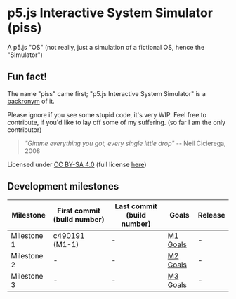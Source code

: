 # p5.js Interactive System Simulator (piss)
A p5.js "OS" (not really, just a simulation of a fictional OS, hence the "Simulator")

## Fun fact!
The name "piss" came first; "p5.js Interactive System Simulator" is a [backronym](https://en.wikipedia.org/wiki/Backronym) of it.

Please ignore if you see some stupid code, it's very WIP.
Feel free to contribute, if you'd like to lay off some of my suffering. (so far I am the only contributor)
> *"Gimme everything you got, every single little drop"*
> -- Neil Cicierega, 2008

Licensed under [CC BY-SA 4.0](https://creativecommons.org/licenses/by-sa/4.0/) (full license [here](LICENSE))

## Development milestones
| Milestone   | First commit (build number)                                      | Last commit (build number) | Goals                       | Release |
| ----------- | ---------------------------------------------------------------- | -------------------------- | --------------------------- | ------- |
| Milestone 1 | [c490191](https://github.com/Matto58/piss/commit/c490191) (M1-1) | \-                         | [M1 Goals](misc/m1goals.md) | \-      |
| Milestone 2 | \-                                                               | \-                         | [M2 Goals](misc/m2goals.md) | \-      |
| Milestone 3 | \-                                                               | \-                         | [M3 Goals](misc/m3goals.md) | \-      |
